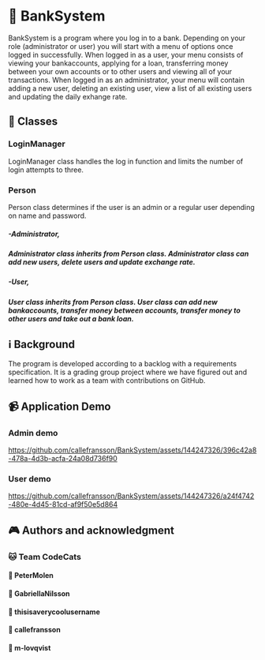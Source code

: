 # 🏦 BankSystem
BankSystem is a program where you log in to a bank. Depending on your role (administrator or user) you will start with a menu of options once logged in successfully. When logged in as a user, your menu consists of viewing your bankaccounts, applying for a loan, transferring money between your own accounts or to other users and viewing all of your transactions. When logged in as an administrator, your menu will contain adding a new user, deleting an existing user, view a list of all existing users and updating the daily exhange rate.

## 👥 Classes
### LoginManager
LoginManager class handles the log in function and limits the number of login attempts to three.
### Person
Person class determines if the user is an admin or a regular user depending on name and password.

#####   -Administrator,
##### Administrator class inherits from Person class. Administrator class can add new users, delete users and update exchange rate.
#####   -User, 
##### User class inherits from Person class. User class can add new bankaccounts, transfer money between accounts, transfer money to other users and take out a bank loan. 

## ℹ️ Background
The program is developed according to a backlog with a requirements specification. It is a grading group project where we have figured out and learned how to work as a team with contributions on GitHub.

## 📹 Application Demo

### Admin demo
https://github.com/callefransson/BankSystem/assets/144247326/396c42a8-478a-4d3b-acfa-24a08d736f90

### User demo
https://github.com/callefransson/BankSystem/assets/144247326/a24f4742-480e-4d45-81cd-af9f50e5d864

## 🎮 Authors and acknowledgment
### 🐱 Team CodeCats
#### 🧩 PeterMolen 
#### 🧩 GabriellaNilsson
#### 🧩 thisisaverycoolusername
#### 🧩 callefransson
#### 🧩 m-lovqvist

